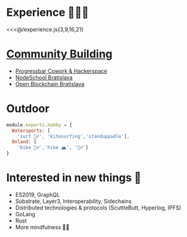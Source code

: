 # Experience 👨🏼‍🔬 

<<<@/experience.js{3,9,16,21}

# [Community Building]() 
* [Progressbar Cowork & Hackerspace](https://cowork.progressbar.sk)
* [NodeSchool Bratislava](https://www.meetup.com/nodejsbratislava)
* [Open Blockchain Bratislava](https://meetup.com/openblockchainbratislava/)

# Outdoor
```js
module.exports.hobby = {
  Watersports: [
    'surf 🏄‍♂️', 'kitesurfing','standuppadle'],
  Onland: [
    'bike 🚵‍♂️','hike 🏔', '🧗‍♂️']
}
```

# Interested in new things 🔭
* ES2019, GraphQL
* Substrate, Layer3, Interoperability, Sidechains
* Distributed technologies & protocols (ScuttleButt, Hyperlog, IPFS)
* GoLang
* Rust
* More mindfulness 🧘‍♂️
